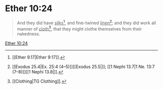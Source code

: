# Ether 10:24

> And they did have <u>silks</u>[^a], and fine-twined <u>linen</u>[^b]; and they did work all manner of <u>cloth</u>[^c], that they might clothe themselves from their nakedness.

[Ether 10:24](https://www.churchofjesuschrist.org/study/scriptures/bofm/ether/10?lang=eng&id=p24#p24)


[^a]: [[Ether 9.17|Ether 9:17]].  
[^b]: [[Exodus 25.4|Ex. 25:4 (4–5)]][[Exodus 25.5|]]; [[1 Nephi 13.7|1 Ne. 13:7 (7–8)]][[1 Nephi 13.8|]].  
[^c]: [[Clothing|TG Clothing]].  

